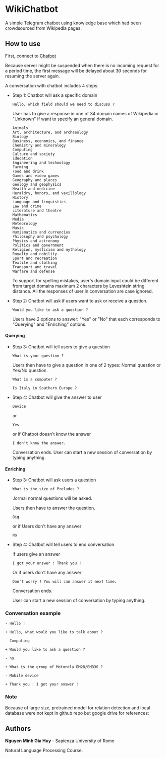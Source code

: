 # WikiChatbot

A simple Telegram chatbot using knowledge base which had been crowdsourced from Wikipedia pages.

## How to use
First, connect to  [Chatbot](http://t.me/nlpproject_bot)

Because server might be suspended when there is no incoming request for a period time, the first message will be delayed about 30 seconds for resuming the server again.

A conversation with chatbot includes 4 steps:
* Step 1: Chatbot will ask a specific domain
  
    ```
    Hello, which field should we need to discuss ?
    ```
    User has to give a response in one of 34 domain names of Wikipedia or "Unknown" if want to specify an general domain.
    ```
    Animals
    Art, architecture, and archaeology
    Biology
    Business, economics, and finance
    Chemistry and mineralogy
    Computing
    Culture and society
    Education
    Engineering and technology
    Farming
    Food and drink
    Games and video games
    Geography and places
    Geology and geophysics
    Health and medicine
    Heraldry, honors, and vexillology
    History
    Language and linguistics
    Law and crime
    Literature and theatre
    Mathematics
    Media
    Meteorology
    Music
    Numismatics and currencies
    Philosophy and psychology
    Physics and astronomy
    Politics and government
    Religion, mysticism and mythology
    Royalty and nobility
    Sport and recreation
    Textile and clothing
    Transport and travel
    Warfare and defense
    ```
    
    To support for spelling mistakes, user's domain input could be different from target domains maximum 2 characters by Leveshtein string distance. All the responses of user in conversation are case ignored.

* Step 2: Chatbot will ask if users want to ask or receive a question.

    ```
    Would you like to ask a question ?
    ```
    
    Users have 2 options to answer: "Yes" or "No" that each corresponds to "Querying" and "Enriching" options.

#### Querying
* Step 3: Chatbot will tell users to give a question

    ```
    What is your question ?
    ```

    Users then have to give a question in one of 2 types: Normal question or Yes/No question.

    ```
    What is a computer ?
    ```

    ```
    Is Italy in Southern Europe ?
  ```
  
* Step 4: Chatbot will give the answer to user
  
    ```
    Device
    ```
    
    or 
    
    ```
    Yes
    ```
    
    or if Chatbot doesn't know the answer
    
    ```
    I don't know the answer.
    ```
    
    Conversation ends. 
    User can start a new session of conversation by typing anything.

#### Enriching
* Step 3: Chatbot will ask users a question  
      
    ```
    What is the size of Preludes ?
    ```
    
	Jormal normal questions will be asked. 
	
	Users then have to answer the question.
	
	```
	Big
	```
	
	or if Users don't have any answer
	
	```
	No
	```
    
    
* Step 4: Chatbot will tell users to end conversation
    
	If users give an answer

	```
	I got your answer ! Thank you !
	```
	
	Or if users don't have any answer
	
	```
	Don't worry ! You will can answer it next time.
	```
    
	Conversation ends. 
	
	User can start a new session of conversation by typing anything.
    
### Conversation example

	- Hello !

	+ Hello, what would you like to talk about ?

	- Computing

	+ Would you like to ask a question ?

	- no

	+ What is the group of Motorola EM28/EM330 ?

	- Mobile device

	+ Thank you ! I got your answer !



### Note

Because of large size, pretrained model for relation detection and local database were not kept in github repo but google drive for references: 

## Authors

**Nguyen Minh Gia Huy** - Sapienza University of Rome

Natural Language Processing Course.
